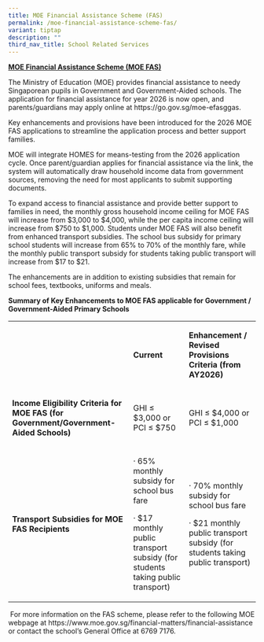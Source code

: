 ```yaml
---
title: MOE Financial Assistance Scheme (FAS)
permalink: /moe-financial-assistance-scheme-fas/
variant: tiptap
description: ""
third_nav_title: School Related Services
---
```

<p><strong><u>MOE Financial Assistance Scheme (MOE FAS)</u></strong>
</p>
<p>The Ministry of Education (MOE) provides financial assistance to needy
Singaporean pupils in Government and Government-Aided schools. The application
for financial assistance for year 2026 is now open, and parents/guardians
may apply online at <a rel="noopener noreferrer nofollow" target="_blank">https://go.gov.sg/moe-efasggas</a>.</p>
<p>Key enhancements and provisions have been introduced for the 2026 MOE
FAS applications to streamline the application process and better support
families.</p>
<p>MOE will integrate HOMES for means-testing from the 2026 application cycle.
Once parent/guardian applies for financial assistance via the link, the
system will automatically&nbsp;draw&nbsp;household income data from government
sources, removing the need for most applicants to submit supporting documents.</p>
<p>To expand access to financial assistance and provide better support to
families in need, the monthly gross household income ceiling for MOE FAS
will increase from $3,000 to $4,000, while the per capita income ceiling
will increase from $750 to $1,000. Students under MOE FAS will also benefit
from enhanced transport subsidies. The school bus subsidy for primary school
students will increase from 65% to 70% of the monthly fare, while the monthly
public transport subsidy for students taking public transport will increase
from $17 to $21.</p>
<p>The enhancements are in addition to existing subsidies that remain for
school fees, textbooks, uniforms and meals.</p>
<p><strong>Summary of Key Enhancements to MOE FAS applicable for Government / Government-Aided Primary Schools</strong>
</p>
<table style="minWidth: 75px">
<colgroup>
<col>
<col>
<col>
</colgroup>
<tbody>
<tr>
<td rowspan="1" colspan="1">
<p><strong>&nbsp;</strong>
</p>
</td>
<td rowspan="1" colspan="1">
<p><strong>Current</strong>
</p>
</td>
<td rowspan="1" colspan="1">
<p><strong>Enhancement / Revised Provisions Criteria (from AY2026)</strong>
</p>
</td>
</tr>
<tr>
<td rowspan="1" colspan="1">
<p><strong>Income Eligibility Criteria for MOE FAS (for Government/Government-Aided Schools)</strong>
</p>
</td>
<td rowspan="1" colspan="1">
<p>GHI&nbsp;≤ $3,000 or PCI&nbsp;≤ $750</p>
</td>
<td rowspan="1" colspan="1">
<p>GHI ≤ $4,000 or PCI ≤ $1,000</p>
</td>
</tr>
<tr>
<td rowspan="1" colspan="1">
<p><strong>Transport Subsidies for MOE FAS Recipients</strong>
</p>
</td>
<td rowspan="1" colspan="1">
<p>· 65% monthly subsidy for school bus fare</p>
<p>· $17 monthly public transport subsidy (for students taking public transport)</p>
</td>
<td rowspan="1" colspan="1">
<p>· 70% monthly subsidy for school bus fare</p>
<p>· $21 monthly public transport subsidy (for students taking public transport)</p>
</td>
</tr>
</tbody>
</table>
<p>&nbsp;For more information on the FAS scheme, please refer to the following
MOE webpage at <a rel="noopener noreferrer nofollow" target="_blank">https://www.moe.gov.sg/financial-matters/financial-assistance</a> or
contact the school’s General Office at 6769 7176.</p>